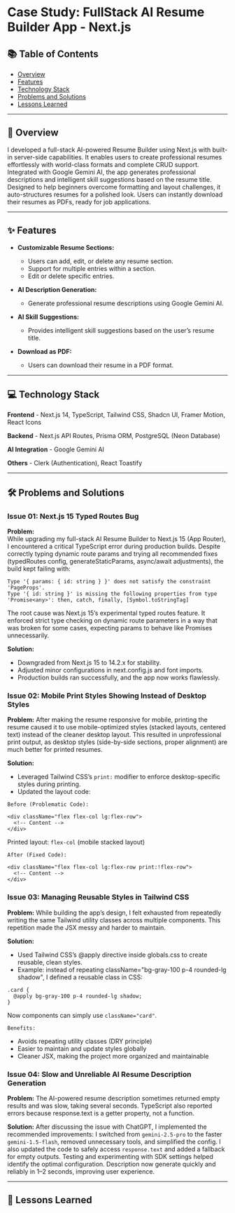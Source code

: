 # Case Study: FullStack AI Resume Builder App - Next.js

## 📚 Table of Contents

- [Overview](#-overview)
- [Features](#-features)
- [Technology Stack](#-technology-stack)
- [Problems and Solutions](#-problems-and-solutions)
- [Lessons Learned](#-lessons-learned)

---

## 📄 Overview

I developed a full-stack AI-powered Resume Builder using Next.js with built-in server-side capabilities. It enables users to create professional resumes effortlessly with world-class formats and complete CRUD support. Integrated with Google Gemini AI, the app generates professional descriptions and intelligent skill suggestions based on the resume title. Designed to help beginners overcome formatting and layout challenges, it auto-structures resumes for a polished look. Users can instantly download their resumes as PDFs, ready for job applications.

---

## ✨ Features

- **Customizable Resume Sections:**

  - Users can add, edit, or delete any resume section.
  - Support for multiple entries within a section.
  - Edit or delete specific entries.

- **AI Description Generation:**

  - Generate professional resume descriptions using Google Gemini AI.

- **AI Skill Suggestions:**

  - Provides intelligent skill suggestions based on the user’s resume title.

- **Download as PDF:**
  - Users can download their resume in a PDF format.

---

## 💻 Technology Stack

**Frontend** - Next.js 14, TypeScript, Tailwind CSS, Shadcn UI, Framer Motion, React Icons

**Backend** - Next.js API Routes, Prisma ORM, PostgreSQL (Neon Database)

**AI Integration** - Google Gemini AI

**Others** - Clerk (Authentication), React Toastify

---

## 🛠 Problems and Solutions

### **Issue 01: Next.js 15 Typed Routes Bug**

**Problem:**  
While upgrading my full-stack AI Resume Builder to Next.js 15 (App Router), I encountered a critical TypeScript error during production builds. Despite correctly typing dynamic route params and trying all recommended fixes (typedRoutes config, generateStaticParams, async/await adjustments), the build kept failing with:

```
Type '{ params: { id: string } }' does not satisfy the constraint 'PageProps'.
Type '{ id: string }' is missing the following properties from type 'Promise<any>': then, catch, finally, [Symbol.toStringTag]
```

The root cause was Next.js 15’s experimental typed routes feature. It enforced strict type checking on dynamic route parameters in a way that was broken for some cases, expecting params to behave like Promises unnecessarily.

**Solution:**

- Downgraded from Next.js 15 to 14.2.x for stability.
- Adjusted minor configurations in next.config.js and font imports.
- Production builds ran successfully, and the app now works flawlessly.

### **Issue 02: Mobile Print Styles Showing Instead of Desktop Styles**

**Problem:**
After making the resume responsive for mobile, printing the resume caused it to use mobile-optimized styles (stacked layouts, centered text) instead of the cleaner desktop layout. This resulted in unprofessional print output, as desktop styles (side-by-side sections, proper alignment) are much better for printed resumes.

**Solution:**

- Leveraged Tailwind CSS’s `print:` modifier to enforce desktop-specific styles during printing.
- Updated the layout code:

`Before (Problematic Code):`

```
<div className="flex flex-col lg:flex-row">
  <!-- Content -->
</div>
```

Printed layout: `flex-col` (mobile stacked layout)

`After (Fixed Code):`

```
<div className="flex flex-col lg:flex-row print:!flex-row">
  <!-- Content -->
</div>
```

### **Issue 03: Managing Reusable Styles in Tailwind CSS**

**Problem:**
While building the app’s design, I felt exhausted from repeatedly writing the same Tailwind utility classes across multiple components. This repetition made the JSX messy and harder to maintain.

**Solution:**

- Used Tailwind CSS’s @apply directive inside globals.css to create reusable, clean styles.
- Example: instead of repeating className="bg-gray-100 p-4 rounded-lg shadow", I defined a reusable class in CSS:

```
.card {
  @apply bg-gray-100 p-4 rounded-lg shadow;
}
```

Now components can simply use `className="card"`.

`Benefits:`

- Avoids repeating utility classes (DRY principle)
- Easier to maintain and update styles globally
- Cleaner JSX, making the project more organized and maintainable

### **Issue 04: Slow and Unreliable AI Resume Description Generation**

**Problem:**
The AI-powered resume description sometimes returned empty results and was slow, taking several seconds. TypeScript also reported errors because response.text is a getter property, not a function.

**Solution:**
After discussing the issue with ChatGPT, I implemented the recommended improvements: I switched from `gemini-2.5-pro` to the faster `gemini-1.5-flash`, removed unnecessary tools, and simplified the config. I also updated the code to safely access `response.text` and added a fallback for empty outputs. Testing and experimenting with SDK settings helped identify the optimal configuration. Description now generate quickly and reliably in 1–2 seconds, improving user experience.

---

## 📖 Lessons Learned

<!--
- **Global Styles Impact:** Styles in the global CSS file play a crucial role in ensuring visual consistency across different components.

- **AI Integration:** Implementing AI features can significantly enhance user experience but requires patience and thorough research.

- **Reusable Components:** Modular and reusable components streamline development and improve maintainability.

- **Performance Optimization:** Techniques like lazy loading and optimized rendering improve responsiveness and ensure a seamless user experience. -->
